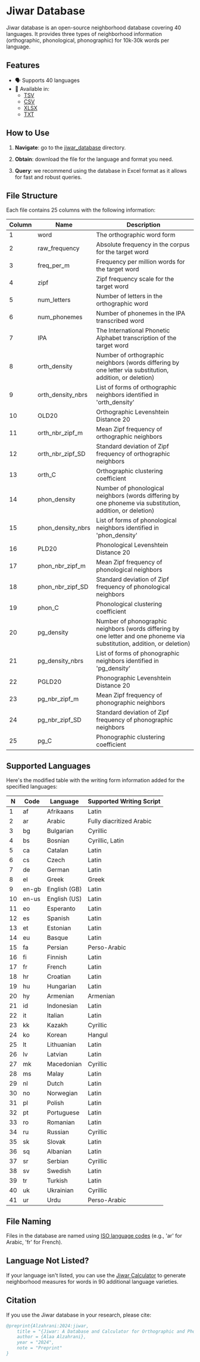 # Jiwar Database

Jiwar database is an open-source neighborhood database covering 40 languages. It provides three types of neighborhood information (orthographic, phonological, phonographic) for 10k-30k words per language.

## Features

- 🗣️ Supports 40 languages
- 📁 Available in:
  - [TSV](https://github.com/AlaaAlzahrani/Jiwar_database/tree/master/jiwar_database/tsv)
  - [CSV](https://github.com/AlaaAlzahrani/Jiwar_database/tree/master/jiwar_database/csv)
  - [XLSX](https://github.com/AlaaAlzahrani/Jiwar_database/tree/master/jiwar_database/xlsx)
  - [TXT](https://github.com/AlaaAlzahrani/Jiwar_database/tree/master/jiwar_database/txt)

## How to Use

1. **Navigate**: go to the [jiwar_database](https://github.com/AlaaAlzahrani/Jiwar_database/tree/master/jiwar_database) directory.

2. **Obtain**: download the file for the language and format you need.

3. **Query**: we recommend using the database in Excel format as it allows for fast and robust queries.

## File Structure

Each file contains 25 columns with the following information:

| Column | Name | Description |
|--------|------|-------------|
| 1 | word | The orthographic word form |
| 2 | raw_frequency | Absolute frequency in the corpus for the target word |
| 3 | freq_per_m | Frequency per million words for the target word |
| 4 | zipf | Zipf frequency scale for the target word |
| 5 | num_letters | Number of letters in the orthographic word |
| 6 | num_phonemes | Number of phonemes in the IPA transcribed word |
| 7 | IPA | The International Phonetic Alphabet transcription of the target word|
| 8 | orth_density | Number of orthographic neighbors (words differing by one letter via substitution, addition, or deletion) |
| 9 | orth_density_nbrs | List of forms of orthographic neighbors identified in 'orth_density' |
| 10 | OLD20 | Orthographic Levenshtein Distance 20 |
| 11 | orth_nbr_zipf_m | Mean Zipf frequency of orthographic neighbors |
| 12 | orth_nbr_zipf_SD | Standard deviation of Zipf frequency of orthographic neighbors |
| 13 | orth_C | Orthographic clustering coefficient |
| 14 | phon_density | Number of phonological neighbors (words differing by one phoneme via substitution, addition, or deletion) |
| 15 | phon_density_nbrs | List of forms of phonological neighbors identified in 'phon_density' |
| 16 | PLD20 | Phonological Levenshtein Distance 20 |
| 17 | phon_nbr_zipf_m | Mean Zipf frequency of phonological neighbors |
| 18 | phon_nbr_zipf_SD | Standard deviation of Zipf frequency of phonological neighbors |
| 19 | phon_C | Phonological clustering coefficient |
| 20 | pg_density | Number of phonographic neighbors (words differing by one letter and one phoneme via substitution, addition, or deletion) |
| 21 | pg_density_nbrs | List of forms of phonographic neighbors identified in 'pg_density' |
| 22 | PGLD20 | Phonographic Levenshtein Distance 20 |
| 23 | pg_nbr_zipf_m | Mean Zipf frequency of phonographic neighbors |
| 24 | pg_nbr_zipf_SD | Standard deviation of Zipf frequency of phonographic neighbors |
| 25 | pg_C | Phonographic clustering coefficient |

## Supported Languages

Here's the modified table with the writing form information added for the specified languages:

| N   | Code  | Language        | Supported Writing Script |
|-----|-------|-----------------|--------------------------|
| 1   | af    | Afrikaans       | Latin                    |
| 2   | ar    | Arabic          | Fully diacritized Arabic |
| 3   | bg    | Bulgarian       | Cyrillic                 |
| 4   | bs    | Bosnian         | Cyrillic, Latin          |
| 5   | ca    | Catalan         | Latin                    |
| 6   | cs    | Czech           | Latin                    |
| 7   | de    | German          | Latin                    |
| 8   | el    | Greek           | Greek                    |
| 9   | en-gb | English (GB)    | Latin                    |
| 10  | en-us | English (US)    | Latin                    |
| 11  | eo    | Esperanto       | Latin                    |
| 12  | es    | Spanish         | Latin                    |
| 13  | et    | Estonian        | Latin                    |
| 14  | eu    | Basque          | Latin                    |
| 15  | fa    | Persian         | Perso-Arabic             |
| 16  | fi    | Finnish         | Latin                    |
| 17  | fr    | French          | Latin                    |
| 18  | hr    | Croatian        | Latin                    |
| 19  | hu    | Hungarian       | Latin                    |
| 20  | hy    | Armenian        | Armenian                 |
| 21  | id    | Indonesian      | Latin                    |
| 22  | it    | Italian         | Latin                    |
| 23  | kk    | Kazakh          | Cyrillic                 |
| 24  | ko    | Korean          | Hangul                   |
| 25  | lt    | Lithuanian      | Latin                    |
| 26  | lv    | Latvian         | Latin                    |
| 27  | mk    | Macedonian      | Cyrillic                 |
| 28  | ms    | Malay           | Latin                    |
| 29  | nl    | Dutch           | Latin                    |
| 30  | no    | Norwegian       | Latin                    |
| 31  | pl    | Polish          | Latin                    |
| 32  | pt    | Portuguese      | Latin                    |
| 33  | ro    | Romanian        | Latin                    |
| 34  | ru    | Russian         | Cyrillic                 |
| 35  | sk    | Slovak          | Latin                    |
| 36  | sq    | Albanian        | Latin                    |
| 37  | sr    | Serbian         | Cyrillic                 |
| 38  | sv    | Swedish         | Latin                    |
| 39  | tr    | Turkish         | Latin                    |
| 40  | uk    | Ukrainian       | Cyrillic                 |
| 41  | ur    | Urdu            | Perso-Arabic             |

## File Naming

Files in the database are named using [ISO language codes](https://en.wikipedia.org/wiki/List_of_ISO_639_language_codes) (e.g., 'ar' for Arabic, 'fr' for French).

## Language Not Listed?

If your language isn't listed, you can use the [Jiwar Calculator](https://github.com/AlaaAlzahrani/Jiwar) to generate neighborhood measures for words in 90 additional language varieties.


## Citation

If you use the Jiwar database in your research, please cite:

```bibtex
@preprint{Alzahrani:2024:jiwar,
    title = "{Jiwar: A Database and Calculator for Orthographic and Phonological Neighborhood Measures for 40 Languages}",
    author = {Alaa Alzahrani},
    year = "2024",
    note = "Preprint"
}
```
